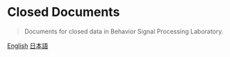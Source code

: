 <!-- _converpage.md -->

# Closed Documents

> Documents for closed data in Behavior Signal Processing Laboratory.

[English](/contents/en/)
[日本語](/contents/ja/)
